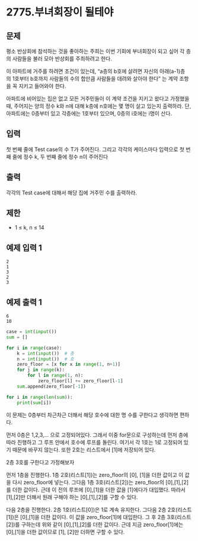 # 2775.부녀회장이 될테야

## 문제

평소 반상회에 참석하는 것을 좋아하는 주희는 이번 기회에 부녀회장이 되고 싶어 각 층의 사람들을 불러 모아 반상회를 주최하려고 한다.

이 아파트에 거주를 하려면 조건이 있는데, “a층의 b호에 살려면 자신의 아래(a-1)층의 1호부터 b호까지 사람들의 수의 합만큼 사람들을 데려와 살아야 한다” 는 계약 조항을 꼭 지키고 들어와야 한다.

아파트에 비어있는 집은 없고 모든 거주민들이 이 계약 조건을 지키고 왔다고 가정했을 때, 주어지는 양의 정수 k와 n에 대해 k층에 n호에는 몇 명이 살고 있는지 출력하라. 단, 아파트에는 0층부터 있고 각층에는 1호부터 있으며, 0층의 i호에는 i명이 산다.

## 입력

첫 번째 줄에 Test case의 수 T가 주어진다. 그리고 각각의 케이스마다 입력으로 첫 번째 줄에 정수 k, 두 번째 줄에 정수 n이 주어진다

## 출력

각각의 Test case에 대해서 해당 집에 거주민 수를 출력하라.

## 제한

- 1 ≤ k, n ≤ 14

## 예제 입력 1

```
2
1
3
2
3

```

## 예제 출력 1

```
6
10
```

```python
case = int(input())
sum = []

for i in range(case):
    k = int(input())  # 층
    n = int(input())  # 호
    zero_floor = [x for x in range(1, n+1)]
    for j in range(k):
        for l in range(1, n):
            zero_floor[l] += zero_floor[l-1]
    sum.append(zero_floor[-1])

for i in range(len(sum)):
    print(sum[i])
```

이 문제는 0층부터 차근차근 더해서 해당 호수에 대한 명 수를 구한다고 생각하면 편하다.

먼저 0층은 1,2,3,... 으로 고정되어있다. 그래서 이중 for문으로 구성하는데 먼저 층에 따라 진행하고 그 루프 안에서 호수에 루프를 돌린다. 여기서 각 1호는 1로 고정되어 있기 때문에 바꾸지 않는다. 또한 2호는 리스트에서 [1]에 저장되어 있다.

2층 3호를 구한다고 가정해보자

먼저 1층을 진행한다. 1층 2호(리스트[1])는 zero_floor의 [0], [1]을 더한 값이고 이 값을 다시 zero_floor에 넣는다. 그다음 1층 3호(리스트[2])는 zero_floor의 [0],[1],[2]를 더한 값이다. 근데 이 전의 루프에 [0],[1]을 더한 값을 [1]에다가 대입했다. 따라서 [1],[2]만 더해서 원래 구해야 하는 [0],[1],[2]를 구할 수 있다.

다음 2층을 진행한다. 2층 1호(리스트[0])은 1로 계속 유지한다. 그다음 2층 2호(리스트[1])은 [0],[1]을 더한 값이다. 이 값을 zero_floor[1]에 대입한다. 그 후 2층 3호(리스트[2])를 구하는데 위와 같이 [0],[1],[2]를 더한 값이다. 근데 지금 zero_floor[1]에는 [0],[1]을 더한 값이므로 [1], [2]만 더하면 구할 수 있다.